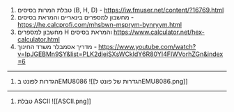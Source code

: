 1. טבלת המרות בסיסים (B, H, D) - https://iw.fmuser.net/content/?16769.html
2. מחשבון למספרים בינאריים והמראת בסיסים - https://he.calcprofi.com/mhsbwn-msprym-bynryym.html
3. מחשבון למספרים H והמראת בסיסים https://www.calculator.net/hex-calculator.html
4. מדריך אסמבלר משרד החינוך  - https://www.youtube.com/watch?v=IpJGEBMn9SY&list=PLK2dieiSXsWCkldY6R80YI4FIWVorhZGn&index=6
----------------------------------------------------------------------
1. הגדרות לפונט בEMU8086 
   ![[הגדרות של פונט לEMU8086.png]]
----------------------------------------------------------------------
1. טבלת ASCII ![[ASCII.png]]